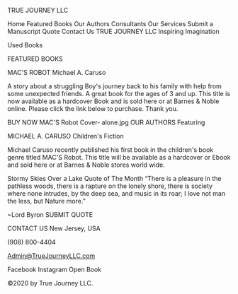 TRUE JOURNEY LLC

Home
Featured Books
Our Authors
Consultants
Our Services
Submit a Manuscript
Quote
Contact Us
TRUE JOURNEY LLC
Inspiring Imagination

Used Books

FEATURED BOOKS

MAC'S ROBOT
Michael A. Caruso

A story about a struggling Boy's journey back to his family with help from some unexpected friends. A great book for the ages of 3 and up. This title is now available as a hardcover Book and is sold here or at Barnes & Noble online. Please click the link below to purchase. Thank you.

BUY NOW
MAC'S Robot Cover- alone.jpg
OUR AUTHORS
Featuring

MICHAEL A. CARUSO
Children's Fiction

Michael Caruso recently published his first book in the children's book genre titled MAC'S Robot. This title will be available as a hardcover or Ebook and sold here or at Barnes & Noble stores world wide.

Stormy Skies Over a Lake
Quote of The Month
“There is a pleasure in the pathless woods, there is a rapture on the lonely shore, there is society where none intrudes, by the deep sea, and music in its roar; I love not man the less, but Nature more.”

~Lord Byron
SUBMIT QUOTE

CONTACT US
New Jersey, USA

(908) 800-4404

Admin@TrueJourneyLLC.com

Facebook
Instagram
Open Book

©2020 by True Journey LLC.
